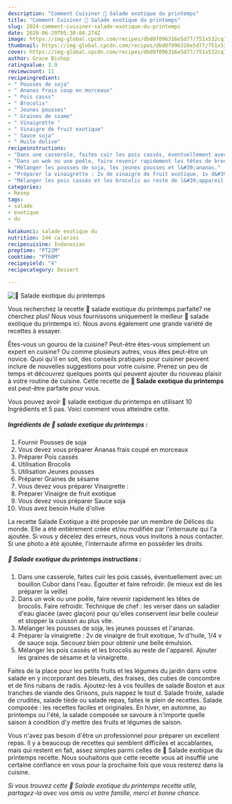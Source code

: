 ```yaml
---
description: "Comment Cuisiner 💮 Salade exotique du printemps"
title: "Comment Cuisiner 💮 Salade exotique du printemps"
slug: 2024-comment-cuisiner-salade-exotique-du-printemps
date: 2020-06-29T05:30:04.274Z
image: https://img-global.cpcdn.com/recipes/dbd0f096316e5d77/751x532cq70/💮-salade-exotique-du-printemps-photo-principale-de-la-recette.jpg
thumbnail: https://img-global.cpcdn.com/recipes/dbd0f096316e5d77/751x532cq70/💮-salade-exotique-du-printemps-photo-principale-de-la-recette.jpg
cover: https://img-global.cpcdn.com/recipes/dbd0f096316e5d77/751x532cq70/💮-salade-exotique-du-printemps-photo-principale-de-la-recette.jpg
author: Grace Bishop
ratingvalue: 3.9
reviewcount: 11
recipeingredient:
- " Pousses de soja"
- " Ananas frais coup en morceaux"
- " Pois casss"
- " Brocolis"
- " Jeunes pousses"
- " Graines de ssame"
- " Vinaigrette "
- " Vinaigre de fruit exotique"
- " Sauce soja"
- " Huile dolive"
recipeinstructions:
- "Dans une casserole, faites cuir les pois cassés, éventuellement avec un bouillon Cubor dans l&#39;eau. Égoutter et faire refroidir. (le mieux est de les préparer la veille)"
- "Dans un wok ou une poêle, faire revenir rapidement les têtes de brocolis. Faire refroidir. Technique de chef : les verser dans un saladier d&#39;eau glacée (avec glaçon) pour qu&#39;elles conservent leur belle couleur et stopper la cuisson au plus vite."
- "Mélanger les pousses de soja, les jeunes pousses et l&#39;ananas."
- "Préparer la vinaigrette : 2v de vinaigre de fruit exotique, 1v d&#39;huile, 1/4 v de sauce soja. Secouez bien pour obtenir une belle émulsion."
- "Mélanger les pois cassés et les brocolis au reste de l&#39;appareil. Ajouter les graines de sésame et la vinaigrette."
categories:
- Resep
tags:
- salade
- exotique
- du

katakunci: salade exotique du 
nutrition: 144 calories
recipecuisine: Indonesian
preptime: "PT22M"
cooktime: "PT60M"
recipeyield: "4"
recipecategory: Dessert

---
```



![💮 Salade exotique du printemps](https://img-global.cpcdn.com/recipes/dbd0f096316e5d77/751x532cq70/💮-salade-exotique-du-printemps-photo-principale-de-la-recette.jpg)

Vous recherchez la recette 💮 salade exotique du printemps parfaite? ne cherchez plus! Nous vous fournissons uniquement le meilleur 💮 salade exotique du printemps ici. Nous avons également une grande variété de recettes à essayer.

Êtes-vous un gourou de la cuisine? Peut-être êtes-vous simplement un expert en cuisine? Ou comme plusieurs autres, vous êtes peut-être un novice. Quoi qu'il en soit, des conseils pratiques pour cuisiner peuvent inclure de nouvelles suggestions pour votre cuisine. Prenez un peu de temps et découvrez quelques points qui peuvent ajouter du nouveau plaisir à votre routine de cuisine. Cette recette de <strong> 💮 Salade exotique du printemps </strong> est peut-être parfaite pour vous.

<!--inarticleads1-->

Vous pouvez avoir 💮 salade exotique du printemps en utilisant 10 Ingrédients et 5 pas. Voici comment vous atteindre cette.

##### Ingrédients de 💮 salade exotique du printemps :

1. Fournir  Pousses de soja
1. Vous devez vous préparer  Ananas frais coupé en morceaux
1. Préparer  Pois cassés
1. Utilisation  Brocolis
1. Utilisation  Jeunes pousses
1. Préparer  Graines de sésame
1. Vous devez vous préparer  Vinaigrette :
1. Préparer  Vinaigre de fruit exotique
1. Vous devez vous préparer  Sauce soja
1. Vous avez besoin  Huile d&#39;olive


La recette Salade Exotique a été proposée par un membre de Délices du monde. Elle a été entièrement créée et/ou modifiée par l&#39;internaute qui l&#39;a ajoutée. Si vous y décelez des erreurs, nous vous invitons à nous contacter. Si une photo a été ajoutée, l&#39;internaute afirme en posséder les droits. 

<!--inarticleads2-->

##### 💮 Salade exotique du printemps instructions :

1. Dans une casserole, faites cuir les pois cassés, éventuellement avec un bouillon Cubor dans l&#39;eau. Égoutter et faire refroidir. (le mieux est de les préparer la veille)
1. Dans un wok ou une poêle, faire revenir rapidement les têtes de brocolis. Faire refroidir. Technique de chef : les verser dans un saladier d&#39;eau glacée (avec glaçon) pour qu&#39;elles conservent leur belle couleur et stopper la cuisson au plus vite.
1. Mélanger les pousses de soja, les jeunes pousses et l&#39;ananas.
1. Préparer la vinaigrette : 2v de vinaigre de fruit exotique, 1v d&#39;huile, 1/4 v de sauce soja. Secouez bien pour obtenir une belle émulsion.
1. Mélanger les pois cassés et les brocolis au reste de l&#39;appareil. Ajouter les graines de sésame et la vinaigrette.


Faites de la place pour les petits fruits et les légumes du jardin dans votre salade en y incorporant des bleuets, des fraises, des cubes de concombre et de fins rubans de radis. Ajoutez-les à vos feuilles de salade Boston et aux tranches de viande des Grisons, puis nappez le tout d. Salade froide, salade de crudités, salade tiède ou salade repas, faites le plein de recettes. Salade composée : les recettes faciles et originales. En hiver, en automne, au printemps ou l&#39;été, la salade composée se savoure à n&#39;importe quelle saison à condition d&#39;y mettre des fruits et légumes de saison. 

<!--inarticleads1-->

<p>
Vous n'avez pas besoin d'être un professionnel pour préparer un excellent repas. Il y a beaucoup de recettes qui semblent difficiles et accablantes, mais qui restent en fait, assez simples parmi celles de 💮 Salade exotique du printemps recette. Nous souhaitons que cette recette vous ait insufflé une certaine confiance en vous pour la prochaine fois que vous resterez dans la cuisine.
</p>

<p>
<i>Si vous trouvez cette 💮 Salade exotique du printemps recette utile, partagez-la avec vos amis ou votre famille, merci et bonne chance.</i>
</p>
